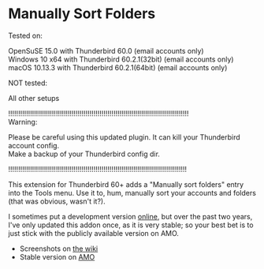 Manually Sort Folders
=====================

Tested on:  

OpenSuSE 15.0 with Thunderbird 60.0 (email accounts only)  
Windows 10 x64 with Thunderbird 60.2.1(32bit) (email accounts only)  
macOS 10.13.3 with Thunderbird 60.2.1(64bit) (email accounts only)  

NOT tested:  

All other setups  

!!!!!!!!!!!!!!!!!!!!!!!!!!!!!!!!!!!!!!!!!!!!!!!!!!!!!!!!!!!!!!!!!!!!!!!!!!!!!!!!!!!!!!!!!!!  
Warning:  

Please be careful using this updated plugin. It can kill your Thunderbird account config.  
Make a backup of your Thunderbird config dir.  

!!!!!!!!!!!!!!!!!!!!!!!!!!!!!!!!!!!!!!!!!!!!!!!!!!!!!!!!!!!!!!!!!!!!!!!!!!!!!!!!!!!!!!!!!!  


This extension for Thunderbird 60+ adds a "Manually sort folders" entry into
the Tools menu. Use it to, hum, manually sort your accounts and folders (that was obvious,
wasn't it?).

I sometimes put a development version
[online](http://jonathan.xulforum.org/files/tbsortfolders.xpi), but over the
past two years, I've only updated this addon once, as it is very stable; so your
best bet is to just stick with the publicly available version on AMO.

* Screenshots on [the wiki](http://wiki.github.com/protz/Manually-Sort-Folders/)
* Stable version on [AMO](https://addons.mozilla.org/en-US/thunderbird/addon/15102)
